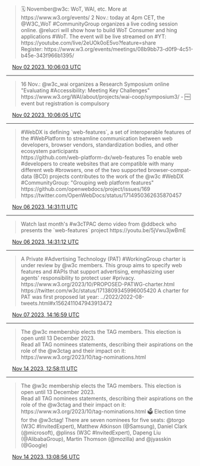 > 🗓️ November@w3c: WoT, WAI, etc\. More at https://www\.w3\.org/events/
> 2 Nov\.: today at 4pm CET, the @W3C\_WoT \#CommunityGroup organizes a live coding session online\. @relucri will show how to build WoT Consumer and  hing applications  \#WoT\. The event will be live streamed on \#YT: https://youtube\.com/live/2eUOk0oE5vo?feature\=share  
> Register: https://www\.w3\.org/events/meetings/08b9bb73\-d0f9\-4c51\-b45e\-343f966b1395/

<img src="../media/tweet.ico" width="12" /> [Nov 02 2023, 10:06:03 UTC](https://twitter.com/w3cdevs/status/1720019430631960960)

----

> 16 Nov\.: @w3c\_wai organizes a Research Symposium online "Evaluating \#Accessibility: Meeting Key Challenges" https://www\.w3\.org/WAI/about/projects/wai\-coop/symposium3/ \- 🆓 event but registration is compulsory

<img src="../media/tweet.ico" width="12" /> [Nov 02 2023, 10:06:05 UTC](https://twitter.com/w3cdevs/status/1720019438374633631)

----

> \#WebDX is defining \`web\-features\`, a set of interoperable features of the \#WebPlatform to streamline communication between web developers, browser vendors, standardization bodies, and other  ecosystem participants   
> https://github\.com/web\-platform\-dx/web\-features
> To enable web \#developers to create websites that are compatible with many different web \#browsers, one of the two supported browser\-compat\-data \(BCD\) projects contributes to the work of the @w3c \#WebDX \#CommunityGroup: "Grouping web platform features" https://github\.com/openwebdocs/project/issues/169 https://twitter\.com/OpenWebDocs/status/1714950362635870457

<img src="../media/tweet.ico" width="12" /> [Nov 06 2023, 14:31:11 UTC](https://twitter.com/w3cdevs/status/1721535707032797446)

----

> Watch last month's \#w3cTPAC demo video from @ddbeck who presents the  \`web\-features\` project https://youtu\.be/5jVwu3jwBmE

<img src="../media/tweet.ico" width="12" /> [Nov 06 2023, 14:31:12 UTC](https://twitter.com/w3cdevs/status/1721535708970569901)

----

> A Private \#Advertising Technology \(PAT\) \#WorkingGroup charter is under review by @w3c members\. This group aims to specify web features and \#APIs that support advertising, emphasizing user agents' responsibility to  protect user \#privacy\.   
> https://www\.w3\.org/2023/10/PROPOSED\-PATWG\-charter\.html https://twitter\.com/w3c/status/1713809345996005420
> A charter for PAT was first proposed lat year: \.\./2022/2022\-08\-tweets\.html\#x1562411047943913472

<img src="../media/tweet.ico" width="12" /> [Nov 07 2023, 14:16:59 UTC](https://twitter.com/w3cdevs/status/1721894519032152440)

----

> The @w3c membership elects the TAG members\. This election is open until 13 December 2023\.   
> Read all TAG nominees statements, describing their aspirations on the role of the @w3ctag and their impact on it: https://www\.w3\.org/2023/10/tag\-nominations\.html

<img src="../media/tweet.ico" width="12" /> [Nov 14 2023, 12:58:11 UTC](https://twitter.com/w3cdevs/status/1724411405112050161)

----

> The @w3c membership elects the TAG members\. This election is open until 13 December 2023\.    
> Read all TAG nominees statements, describing their aspirations on the role of the @w3ctag and their impact on it: https://www\.w3\.org/2023/10/tag\-nominations\.html
> 🗳️ Election time for the @w3ctag\! There are seven nominees for five seats: @torgo \(W3C \#InvitedExpert\), Matthew Atkinson \(@Samsung\), Daniel Clark \(@microsoft\), @plinss \(W3C \#InvitedExpert\), Dapeng Liu \(@AlibabaGroup\), Martin Thomson \(@mozilla\) and @jyasskin \(@Google\)

<img src="../media/tweet.ico" width="12" /> [Nov 14 2023, 13:08:56 UTC](https://twitter.com/w3cdevs/status/1724414111486751153)